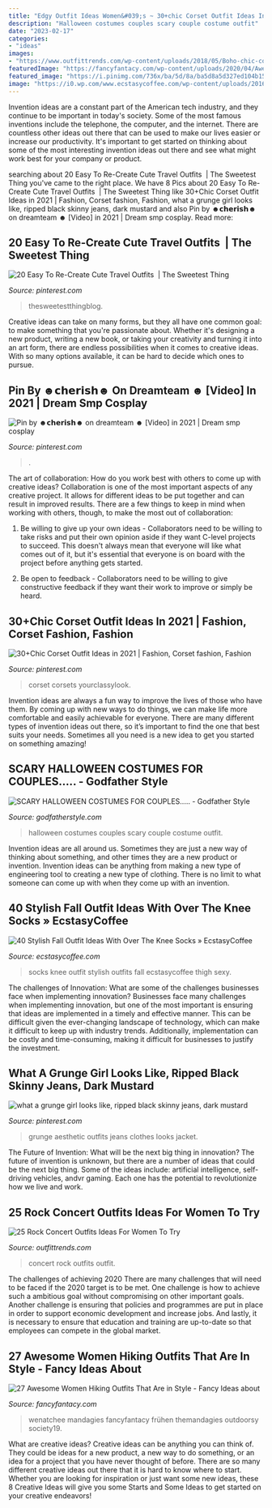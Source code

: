 ```yaml
---
title: "Edgy Outfit Ideas Women&#039;s ~ 30+chic Corset Outfit Ideas In 2021"
description: "Halloween costumes couples scary couple costume outfit"
date: "2023-02-17"
categories:
- "ideas"
images:
- "https://www.outfittrends.com/wp-content/uploads/2018/05/Boho-chic-concert-outfit.jpg"
featuredImage: "https://fancyfantacy.com/wp-content/uploads/2020/04/Awesome-Women-Hiking-Outfits-That-Are-in-Style-26.jpg"
featured_image: "https://i.pinimg.com/736x/ba/5d/8a/ba5d8a5d327ed104b15b5a4cf3177dca.jpg"
image: "https://i0.wp.com/www.ecstasycoffee.com/wp-content/uploads/2016/10/Over-The-Knee-Socks-22.jpg"
---
```



Invention ideas are a constant part of the American tech industry, and they continue to be important in today's society. Some of the most famous inventions include the telephone, the computer, and the internet. There are countless other ideas out there that can be used to make our lives easier or increase our productivity. It's important to get started on thinking about some of the most interesting invention ideas out there and see what might work best for your company or product.

	

		
searching about 20 Easy To Re-Create Cute Travel Outfits ️ | The Sweetest Thing you've came to the right place. We have 8 Pics about 20 Easy To Re-Create Cute Travel Outfits ️ | The Sweetest Thing like 30+Chic Corset Outfit Ideas in 2021 | Fashion, Corset fashion, Fashion, what a grunge girl looks like, ripped black skinny jeans, dark mustard and also Pin by ☻𝗰𝗵𝗲𝗿𝗶𝘀𝗵☻︎ on dreamteam ☻︎ [Video] in 2021 | Dream smp cosplay. Read more:
		
    
## 20 Easy To Re-Create Cute Travel Outfits ️ | The Sweetest Thing

<img loading=lazy src="https://i.pinimg.com/736x/9a/97/f8/9a97f8acad20cb0c51eb20c112f272fb.jpg" onerror="this.onerror=null;this.src='https://tse1.mm.bing.net/th?id=OIP.1jb_LebBiSDcqSvqM5gLrQHaLH&amp;pid=15.1';" alt="20 Easy To Re-Create Cute Travel Outfits ️ | The Sweetest Thing">

_Source: pinterest.com_

>thesweetestthingblog. 

	

Creative ideas can take on many forms, but they all have one common goal: to make something that you're passionate about. Whether it's designing a new product, writing a new book, or taking your creativity and turning it into an art form, there are endless possibilities when it comes to creative ideas. With so many options available, it can be hard to decide which ones to pursue.

    
## Pin By ☻𝗰𝗵𝗲𝗿𝗶𝘀𝗵☻︎ On Dreamteam ☻︎ [Video] In 2021 | Dream Smp Cosplay

<img loading=lazy src="https://i.pinimg.com/736x/ba/5d/8a/ba5d8a5d327ed104b15b5a4cf3177dca.jpg" onerror="this.onerror=null;this.src='https://tse3.mm.bing.net/th?id=OIP.RJkLNO3VTJi_xrBThFZ6SwHaNK&amp;pid=15.1';" alt="Pin by ☻𝗰𝗵𝗲𝗿𝗶𝘀𝗵☻︎ on dreamteam ☻︎ [Video] in 2021 | Dream smp cosplay">

_Source: pinterest.com_

>. 

	

The art of collaboration: How do you work best with others to come up with creative ideas?
Collaboration is one of the most important aspects of any creative project. It allows for different ideas to be put together and can result in improved results. There are a few things to keep in mind when working with others, though, to make the most out of collaboration: 
1. Be willing to give up your own ideas - Collaborators need to be willing to take risks and put their own opinion aside if they want C-level projects to succeed. This doesn't always mean that everyone will like what comes out of it, but it's essential that everyone is on board with the project before anything gets started.

2. Be open to feedback - Collaborators need to be willing to give constructive feedback if they want their work to improve or simply be heard.

    
## 30+Chic Corset Outfit Ideas In 2021 | Fashion, Corset Fashion, Fashion

<img loading=lazy src="https://i.pinimg.com/736x/77/b5/48/77b548d3916c9a11feaffd52bfe7c648.jpg" onerror="this.onerror=null;this.src='https://tse1.mm.bing.net/th?id=OIP.fHfWG8wdiHKNzP3e_9ffzgHaLH&amp;pid=15.1';" alt="30+Chic Corset Outfit Ideas in 2021 | Fashion, Corset fashion, Fashion">

_Source: pinterest.com_

>corset corsets yourclassylook. 

	

Invention ideas are always a fun way to improve the lives of those who have them. By coming up with new ways to do things, we can make life more comfortable and easily achievable for everyone. There are many different types of invention ideas out there, so it’s important to find the one that best suits your needs. Sometimes all you need is a new idea to get you started on something amazing!

    
## SCARY HALLOWEEN COSTUMES FOR COUPLES..... - Godfather Style

<img loading=lazy src="http://godfatherstyle.com/wp-content/uploads/2015/10/couple-halloween-costume-ideas-4.jpg" onerror="this.onerror=null;this.src='https://tse4.mm.bing.net/th?id=OIP.RlVQ3gv4T_L0DVKKOpzsKAAAAA&amp;pid=15.1';" alt="SCARY HALLOWEEN COSTUMES FOR COUPLES..... - Godfather Style">

_Source: godfatherstyle.com_

>halloween costumes couples scary couple costume outfit. 

	

Invention ideas are all around us. Sometimes they are just a new way of thinking about something, and other times they are a new product or invention. Invention ideas can be anything from making a new type of engineering tool to creating a new type of clothing. There is no limit to what someone can come up with when they come up with an invention.

    
## 40 Stylish Fall Outfit Ideas With Over The Knee Socks » EcstasyCoffee

<img loading=lazy src="https://i0.wp.com/www.ecstasycoffee.com/wp-content/uploads/2016/10/Over-The-Knee-Socks-22.jpg" onerror="this.onerror=null;this.src='https://tse2.mm.bing.net/th?id=OIP.3zkGh3Gwu_Z8StiQX_SzXwAAAA&amp;pid=15.1';" alt="40 Stylish Fall Outfit Ideas With Over The Knee Socks » EcstasyCoffee">

_Source: ecstasycoffee.com_

>socks knee outfit stylish outfits fall ecstasycoffee thigh sexy. 

	

The challenges of Innovation: What are some of the challenges businesses face when implementing innovation?
Businesses face many challenges when implementing innovation, but one of the most important is ensuring that ideas are implemented in a timely and effective manner. This can be difficult given the ever-changing landscape of technology, which can make it difficult to keep up with industry trends. Additionally, implementation can be costly and time-consuming, making it difficult for businesses to justify the investment.

    
## What A Grunge Girl Looks Like, Ripped Black Skinny Jeans, Dark Mustard

<img loading=lazy src="https://i.pinimg.com/736x/1f/f8/1a/1ff81a15b371756eaaed8ac3764d8b92.jpg" onerror="this.onerror=null;this.src='https://tse4.mm.bing.net/th?id=OIP.sfO3euuWWlG0UwYcpGa1qQHaJ4&amp;pid=15.1';" alt="what a grunge girl looks like, ripped black skinny jeans, dark mustard">

_Source: pinterest.com_

>grunge aesthetic outfits jeans clothes looks jacket. 

	

The Future of Invention: What will be the next big thing in innovation?
The future of invention is unknown, but there are a number of ideas that could be the next big thing. Some of the ideas include: artificial intelligence, self-driving vehicles, andvr gaming. Each one has the potential to revolutionize how we live and work.

    
## 25 Rock Concert Outfits Ideas For Women To Try

<img loading=lazy src="https://www.outfittrends.com/wp-content/uploads/2018/05/Boho-chic-concert-outfit.jpg" onerror="this.onerror=null;this.src='https://tse2.mm.bing.net/th?id=OIP.2m4vosglOpBWTo2EaKMuhQAAAA&amp;pid=15.1';" alt="25 Rock Concert Outfits Ideas For Women To Try">

_Source: outfittrends.com_

>concert rock outfits outfit. 

	

The challenges of achieving 2020
There are many challenges that will need to be faced if the 2020 target is to be met. One challenge is how to achieve such a ambitious goal without compromising on other important goals. Another challenge is ensuring that policies and programmes are put in place in order to support economic development and increase jobs. And lastly, it is necessary to ensure that education and training are up-to-date so that employees can compete in the global market.

    
## 27 Awesome Women Hiking Outfits That Are In Style - Fancy Ideas About

<img loading=lazy src="https://fancyfantacy.com/wp-content/uploads/2020/04/Awesome-Women-Hiking-Outfits-That-Are-in-Style-26.jpg" onerror="this.onerror=null;this.src='https://tse3.mm.bing.net/th?id=OIP.P8biejq6VwNS9U7bcnFK-wHaLH&amp;pid=15.1';" alt="27 Awesome Women Hiking Outfits That Are in Style - Fancy Ideas about">

_Source: fancyfantacy.com_

>wenatchee mandagies fancyfantacy frühen themandagies outdoorsy society19. 

	

What are creative ideas?
Creative ideas can be anything you can think of. They could be ideas for a new product, a new way to do something, or an idea for a project that you have never thought of before. There are so many different creative ideas out there that it is hard to know where to start. Whether you are looking for inspiration or just want some new ideas, these 8 Creative Ideas will give you some Starts and Some Ideas to get started on your creative endeavors!

